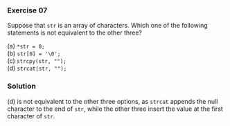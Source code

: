 ### Exercise 07

Suppose that `str` is an array of characters. Which one of the following
statements is not equivalent to the other three?

(a) `*str = 0;`  
(b) `str[0] = '\0';`  
(c) `strcpy(str, "");`  
(d) `strcat(str, "");`

### Solution

(d) is not equivalent to the other three options, as `strcat` appends the null
character to the end of `str`, while the other three insert the value at the
first character of `str`.
